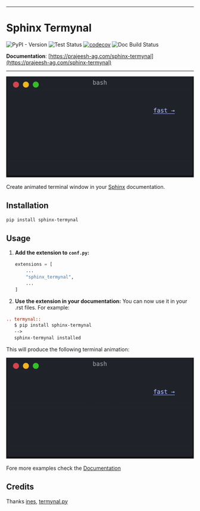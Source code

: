___

# Sphinx Termynal

![PyPI - Version](https://img.shields.io/pypi/v/sphinx-termynal)
![Test Status](https://github.com/prajeeshag/sphinx-termynal/actions/workflows/test.yml/badge.svg)
[![codecov](https://codecov.io/gh/prajeeshag/sphinx-termynal/graph/badge.svg?token=UNNUW30IQL)](https://codecov.io/gh/prajeeshag/sphinx-termynal)
![Doc Build Status](https://github.com/prajeeshag/sphinx-termynal/actions/workflows/build-docs.yml/badge.svg)

**Documentation**: [https://prajeesh-ag.com/sphinx-termynal](https://prajeesh-ag.com/sphinx-termynal)

___

![Animation1](./animation1.gif)


Create animated terminal window in your [Sphinx](https://www.sphinx-doc.org) documentation.

## Installation

```console
pip install sphinx-termynal
```

## Usage

1. **Add the extension to `conf.py`:**

   ```python
   extensions = [
       ...
       "sphinx_termynal",
       ...
   ]
   
2. **Use the extension in your documentation:**
You can now use it in your .rst files. For example:

```rst
.. termynal:: 
   $ pip install sphinx-termynal
   -->
   sphinx-termynal installed

```
This will produce the following terminal animation:

![Animation1](./animation1.gif)


Fore more examples check the [Documentation](https://prajeesh-ag.com/sphinx-termynal) 

## Credits

Thanks [ines](https://github.com/ines/termynal), [termynal.py](https://github.com/termynal/termynal.py)
